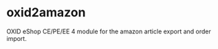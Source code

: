 oxid2amazon
===========

OXID eShop CE/PE/EE 4 module for the amazon article export and order import.